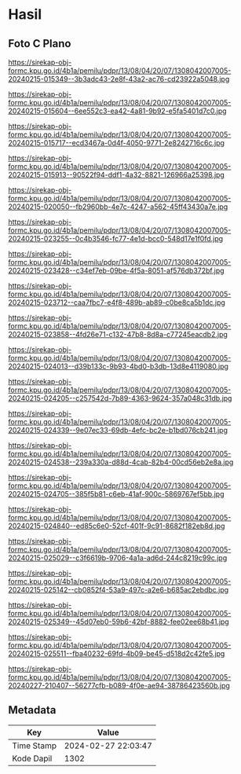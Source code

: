 # Hasil

## Foto C Plano

https://sirekap-obj-formc.kpu.go.id/4b1a/pemilu/pdpr/13/08/04/20/07/1308042007005-20240215-015349--3b3adc43-2e8f-43a2-ac76-cd23922a5048.jpg

https://sirekap-obj-formc.kpu.go.id/4b1a/pemilu/pdpr/13/08/04/20/07/1308042007005-20240215-015604--6ee552c3-ea42-4a81-9b92-e5fa5401d7c0.jpg

https://sirekap-obj-formc.kpu.go.id/4b1a/pemilu/pdpr/13/08/04/20/07/1308042007005-20240215-015717--ecd3467a-0d4f-4050-9771-2e8242716c6c.jpg

https://sirekap-obj-formc.kpu.go.id/4b1a/pemilu/pdpr/13/08/04/20/07/1308042007005-20240215-015913--90522f94-ddf1-4a32-8821-126966a25398.jpg

https://sirekap-obj-formc.kpu.go.id/4b1a/pemilu/pdpr/13/08/04/20/07/1308042007005-20240215-020050--fb2960bb-4e7c-4247-a562-45ff43430a7e.jpg

https://sirekap-obj-formc.kpu.go.id/4b1a/pemilu/pdpr/13/08/04/20/07/1308042007005-20240215-023255--0c4b3546-fc77-4e1d-bcc0-548d17e1f0fd.jpg

https://sirekap-obj-formc.kpu.go.id/4b1a/pemilu/pdpr/13/08/04/20/07/1308042007005-20240215-023428--c34ef7eb-09be-4f5a-8051-af576db372bf.jpg

https://sirekap-obj-formc.kpu.go.id/4b1a/pemilu/pdpr/13/08/04/20/07/1308042007005-20240215-023712--caa7fbc7-e4f8-489b-ab89-c0be8ca5b1dc.jpg

https://sirekap-obj-formc.kpu.go.id/4b1a/pemilu/pdpr/13/08/04/20/07/1308042007005-20240215-023858--4fd26e71-c132-47b8-8d8a-c77245eacdb2.jpg

https://sirekap-obj-formc.kpu.go.id/4b1a/pemilu/pdpr/13/08/04/20/07/1308042007005-20240215-024013--d39b133c-9b93-4bd0-b3db-13d8e4119080.jpg

https://sirekap-obj-formc.kpu.go.id/4b1a/pemilu/pdpr/13/08/04/20/07/1308042007005-20240215-024205--c257542d-7b89-4363-9624-357a048c31db.jpg

https://sirekap-obj-formc.kpu.go.id/4b1a/pemilu/pdpr/13/08/04/20/07/1308042007005-20240215-024339--9e07ec33-69db-4efc-bc2e-b1bd076cb241.jpg

https://sirekap-obj-formc.kpu.go.id/4b1a/pemilu/pdpr/13/08/04/20/07/1308042007005-20240215-024538--239a330a-d88d-4cab-82b4-00cd56eb2e8a.jpg

https://sirekap-obj-formc.kpu.go.id/4b1a/pemilu/pdpr/13/08/04/20/07/1308042007005-20240215-024705--385f5b81-c6eb-41af-900c-5869767ef5bb.jpg

https://sirekap-obj-formc.kpu.go.id/4b1a/pemilu/pdpr/13/08/04/20/07/1308042007005-20240215-024840--ed85c6e0-52cf-401f-9c91-8682f182eb8d.jpg

https://sirekap-obj-formc.kpu.go.id/4b1a/pemilu/pdpr/13/08/04/20/07/1308042007005-20240215-025029--c3f6619b-9706-4a1a-ad6d-244c8219c99c.jpg

https://sirekap-obj-formc.kpu.go.id/4b1a/pemilu/pdpr/13/08/04/20/07/1308042007005-20240215-025142--cb0852f4-53a9-497c-a2e6-b685ac2ebdbc.jpg

https://sirekap-obj-formc.kpu.go.id/4b1a/pemilu/pdpr/13/08/04/20/07/1308042007005-20240215-025349--45d07eb0-59b6-42bf-8882-fee02ee68b41.jpg

https://sirekap-obj-formc.kpu.go.id/4b1a/pemilu/pdpr/13/08/04/20/07/1308042007005-20240215-025511--fba40232-69fd-4b09-be45-d518d2c42fe5.jpg

https://sirekap-obj-formc.kpu.go.id/4b1a/pemilu/pdpr/13/08/04/20/07/1308042007005-20240227-210407--56277cfb-b089-4f0e-ae94-38786423560b.jpg


## Metadata

| Key        | Value               |
| ---------- | ------------------- |
| Time Stamp | 2024-02-27 22:03:47 |
| Kode Dapil | 1302                |




